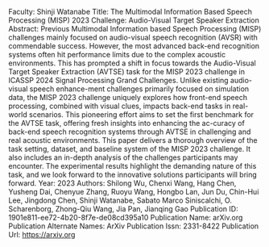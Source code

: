 Faculty: Shinji Watanabe
Title: The Multimodal Information Based Speech Processing (MISP) 2023 Challenge: Audio-Visual Target Speaker Extraction
Abstract: Previous Multimodal Information based Speech Processing (MISP) challenges mainly focused on audio-visual speech recognition (AVSR) with commendable success. However, the most advanced back-end recognition systems often hit performance limits due to the complex acoustic environments. This has prompted a shift in focus towards the Audio-Visual Target Speaker Extraction (AVTSE) task for the MISP 2023 challenge in ICASSP 2024 Signal Processing Grand Challenges. Unlike existing audio-visual speech enhance-ment challenges primarily focused on simulation data, the MISP 2023 challenge uniquely explores how front-end speech processing, combined with visual clues, impacts back-end tasks in real-world scenarios. This pioneering effort aims to set the first benchmark for the AVTSE task, offering fresh insights into enhancing the ac-curacy of back-end speech recognition systems through AVTSE in challenging and real acoustic environments. This paper delivers a thorough overview of the task setting, dataset, and baseline system of the MISP 2023 challenge. It also includes an in-depth analysis of the challenges participants may encounter. The experimental results highlight the demanding nature of this task, and we look forward to the innovative solutions participants will bring forward.
Year: 2023
Authors: Shilong Wu, Chenxi Wang, Hang Chen, Yusheng Dai, Chenyue Zhang, Ruoyu Wang, Hongbo Lan, Jun Du, Chin-Hui Lee, Jingdong Chen, Shinji Watanabe, Sabato Marco Siniscalchi, O. Scharenborg, Zhong-Qiu Wang, Jia Pan, Jianqing Gao
Publication ID: 1901e811-ee72-4b20-8f7e-de08cd395a10
Publication Name: arXiv.org
Publication Alternate Names: ArXiv
Publication Issn: 2331-8422
Publication Url: https://arxiv.org
